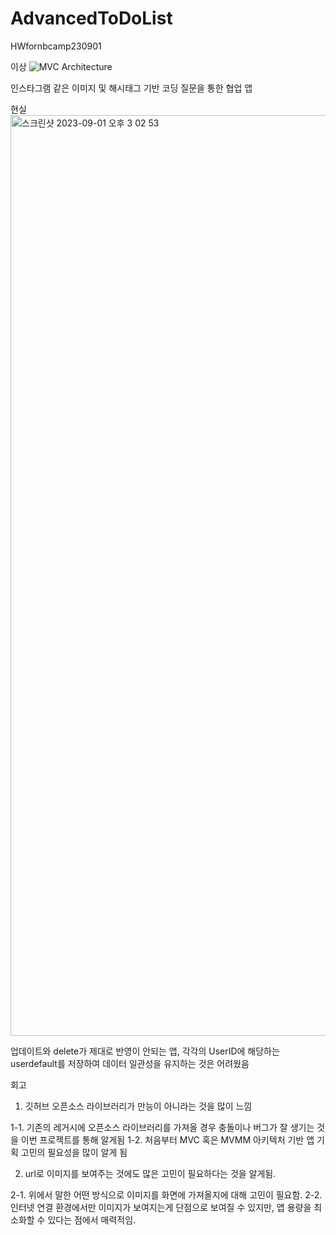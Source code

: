# AdvancedToDoList
HWfornbcamp230901

이상
![MVC Architecture](https://github.com/DearYesang/AdvancedToDoList/assets/139317652/d59261aa-40f3-4d39-b18f-4afc37de364e)

인스타그램 같은 이미지 및 해시태그 기반 코딩 질문을 통한 협업 앱

현실
<img width="1473" alt="스크린샷 2023-09-01 오후 3 02 53" src="https://github.com/DearYesang/AdvancedToDoList/assets/139317652/c50865b2-cd04-4046-af23-12cd2ba53cc3">

업데이트와 delete가 제대로 반영이 안되는 앱, 각각의 UserID에 해당하는 userdefault를 저장하여 데이터 일관성을 유지하는 것은 어려웠음

회고

1. 깃허브 오픈소스 라이브러리가 만능이 아니라는 것을 많이 느낌
   
1-1. 기존의 레거시에 오픈소스 라이브러리를 가져올 경우 충돌이나 버그가 잘 생기는 것을 이번 프로젝트를 통해 알게됨
1-2. 처음부터 MVC 혹은 MVMM 아키텍처 기반 앱 기획 고민의 필요성을 많이 알게 됨

2. url로 이미지를 보여주는 것에도 많은 고민이 필요하다는 것을 알게됨.

2-1. 위에서 말한 어떤 방식으로 이미지를 화면에 가져올지에 대해 고민이 필요함.
2-2. 인터넷 연결 환경에서만 이미지가 보여지는게 단점으로 보여질 수 있지만, 앱 용량을 최소화할 수 있다는 점에서 매력적임.
